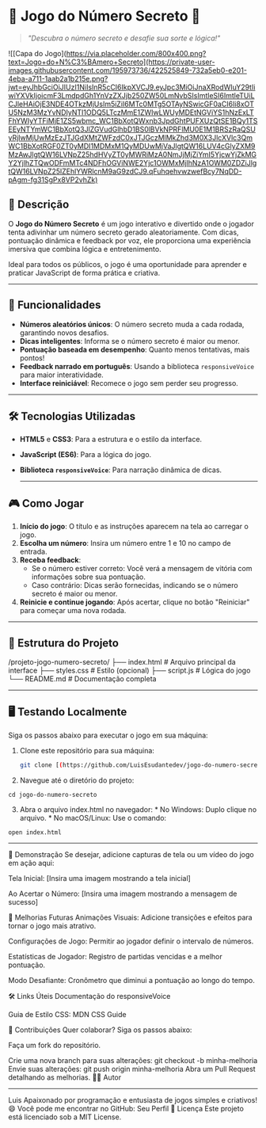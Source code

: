 # 🎲 Jogo do Número Secreto 🎉

> _"Descubra o número secreto e desafie sua sorte e lógica!"_

![[Capa do Jogo](https://via.placeholder.com/800x400.png?text=Jogo+do+N%C3%BAmero+Secreto](https://private-user-images.githubusercontent.com/195973736/422525849-732a5eb0-e201-4eba-a711-1aab2a1b215e.png?jwt=eyJhbGciOiJIUzI1NiIsInR5cCI6IkpXVCJ9.eyJpc3MiOiJnaXRodWIuY29tIiwiYXVkIjoicmF3LmdpdGh1YnVzZXJjb250ZW50LmNvbSIsImtleSI6ImtleTUiLCJleHAiOjE3NDE4OTkzMjUsIm5iZiI6MTc0MTg5OTAyNSwicGF0aCI6Ii8xOTU5NzM3MzYvNDIyNTI1ODQ5LTczMmE1ZWIwLWUyMDEtNGViYS1hNzExLTFhYWIyYTFiMjE1ZS5wbmc_WC1BbXotQWxnb3JpdGhtPUFXUzQtSE1BQy1TSEEyNTYmWC1BbXotQ3JlZGVudGlhbD1BS0lBVkNPRFlMU0E1M1BRSzRaQSUyRjIwMjUwMzEzJTJGdXMtZWFzdC0xJTJGczMlMkZhd3M0X3JlcXVlc3QmWC1BbXotRGF0ZT0yMDI1MDMxM1QyMDUwMjVaJlgtQW16LUV4cGlyZXM9MzAwJlgtQW16LVNpZ25hdHVyZT0yMWRiMzA0NmJjMjZiYmI5YjcwYjZkMGY2YjlhZTQwODFmMTc4NDFhOGViNWE2Yjc1OWMxMjlhNzA1OWM0ZDZiJlgtQW16LVNpZ25lZEhlYWRlcnM9aG9zdCJ9.qFuhqehvwzwefBcy7NqDD-pAgm-fg31SgPx8VP2vhZk)

## 📖 Descrição
O **Jogo do Número Secreto** é um jogo interativo e divertido onde o jogador tenta adivinhar um número secreto gerado aleatoriamente. Com dicas, pontuação dinâmica e feedback por voz, ele proporciona uma experiência imersiva que combina lógica e entretenimento.

Ideal para todos os públicos, o jogo é uma oportunidade para aprender e praticar JavaScript de forma prática e criativa.

---

## 🌟 Funcionalidades
- **Números aleatórios únicos**: O número secreto muda a cada rodada, garantindo novos desafios.
- **Dicas inteligentes**: Informa se o número secreto é maior ou menor.
- **Pontuação baseada em desempenho**: Quanto menos tentativas, mais pontos!
- **Feedback narrado em português**: Usando a biblioteca `responsiveVoice` para maior interatividade.
- **Interface reiniciável**: Recomece o jogo sem perder seu progresso.

---

## 🛠️ Tecnologias Utilizadas
- **HTML5** e **CSS3**: Para a estrutura e o estilo da interface.
- **JavaScript (ES6)**: Para a lógica do jogo.
- **Biblioteca `responsiveVoice`**: Para narração dinâmica de dicas.

  ---

## 🎮 Como Jogar
1. **Início do jogo**: O título e as instruções aparecem na tela ao carregar o jogo.
2. **Escolha um número**: Insira um número entre 1 e 10 no campo de entrada.
3. **Receba feedback**:
   - Se o número estiver correto: Você verá a mensagem de vitória com informações sobre sua pontuação.
   - Caso contrário: Dicas serão fornecidas, indicando se o número secreto é maior ou menor.
4. **Reinicie e continue jogando**: Após acertar, clique no botão "Reiniciar" para começar uma nova rodada.

---

## 📂 Estrutura do Projeto
/projeto-jogo-numero-secreto/ ├── index.html # Arquivo principal da interface ├── styles.css # Estilo (opcional) ├── script.js # Lógica do jogo └── README.md # Documentação completa

---

## 🖥️ Testando Localmente
Siga os passos abaixo para executar o jogo em sua máquina:

1. Clone este repositório para sua máquina:
   ```bash
   git clone [(https://github.com/LuisEsudantedev/jogo-do-numero-secreto1).git]

  2. Navegue até o diretório do projeto:
 
 ```cd jogo-do-numero-secreto```
 
   3. Abra o arquivo index.html no navegador:
    * No Windows: Duplo clique no arquivo.
    * No macOS/Linux: Use o comando:
      
  ```open index.html```

---
 🎥 Demonstração
Se desejar, adicione capturas de tela ou um vídeo do jogo em ação aqui:

Tela Inicial: [Insira uma imagem mostrando a tela inicial]

Ao Acertar o Número: [Insira uma imagem mostrando a mensagem de sucesso]

🚧 Melhorias Futuras
Animações Visuais: Adicione transições e efeitos para tornar o jogo mais atrativo.

Configurações de Jogo: Permitir ao jogador definir o intervalo de números.

Estatísticas de Jogador: Registro de partidas vencidas e a melhor pontuação.

Modo Desafiante: Cronômetro que diminui a pontuação ao longo do tempo.

🛠️ Links Úteis
Documentação do responsiveVoice

Guia de Estilo CSS: MDN CSS Guide

🤝 Contribuições
Quer colaborar? Siga os passos abaixo:

Faça um fork do repositório.

Crie uma nova branch para suas alterações:
git checkout -b minha-melhoria
Envie suas alterações:
git push origin minha-melhoria
Abra um Pull Request detalhando as melhorias.
🧑‍💻 Autor

<hr>Luis Apaixonado por programação e entusiasta de jogos simples e criativos! 😄 Você pode me encontrar no GitHub: Seu Perfil
📜 Licença
Este projeto está licenciado sob a MIT License.
